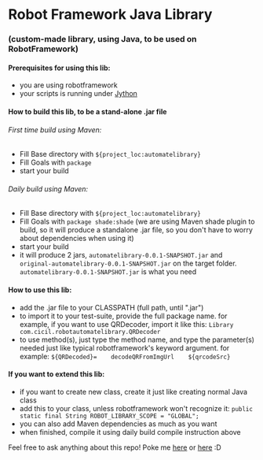 # Robot Framework Java Library 
### (custom-made library, using Java, to be used on RobotFramework)


#### Prerequisites for using this lib:
* you are using robotframework 
* your scripts is running under [Jython](http://www.jython.org/)

#### How to build this lib, to be a stand-alone .jar file
###### First time build using Maven:
* Fill Base directory with `${project_loc:automatelibrary}`
* Fill Goals with `package`
* start your build

###### Daily build using Maven:
* Fill Base directory with `${project_loc:automatelibrary}`
* Fill Goals with `package shade:shade` (we are using Maven shade plugin to build, so it will produce a standalone .jar file, so you don't have to worry about dependencies when using it)
* start your build
* it will produce 2 jars, `automatelibrary-0.0.1-SNAPSHOT.jar` and `original-automatelibrary-0.0.1-SNAPSHOT.jar` on the target folder. `automatelibrary-0.0.1-SNAPSHOT.jar` is what you need

#### How to use this lib:
* add the .jar file to your CLASSPATH (full path, until ".jar")
* to import it to your test-suite, provide the full package name. for example, if you want to use QRDecoder, import it like this:
`Library    com.cicil.robotautomatelibrary.QRDecoder`
* to use method(s), just type the method name, and type the parameter(s) needed just like typical robotframework's keyword argument. for example:
`${QRDecoded}=    decodeQRFromImgUrl    ${qrcodeSrc}`

#### If you want to extend this lib:
* if you want to create new class, create it just like creating normal Java class
* add this to your class, unless robotframework won't recognize it:
`public static final String ROBOT_LIBRARY_SCOPE = "GLOBAL";`
* you can also add Maven dependencies as much as you want
* when finished, compile it using daily build compile instruction above



Feel free to ask anything about this repo! Poke me [here](https://www.instagram.com/thekucays/) or [here](https://www.linkedin.com/in/lukirompis/) :D